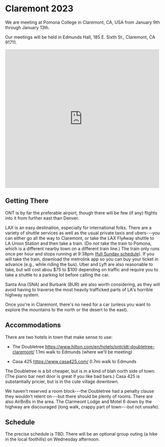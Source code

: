 # Claremont 2023

We are meeting at Pomona College in Claremont, CA, USA from January 9th through January 13th.

Our meetings will be held in Edmunds Hall, 185 E. Sixth St., Claremont, CA 91711.

<iframe src="https://www.google.com/maps/embed?pb=!1m18!1m12!1m3!1d3303.815061007863!2d-117.71538884838745!3d34.09987788049773!2m3!1f0!2f0!3f0!3m2!1i1024!2i768!4f13.1!3m3!1m2!1s0x80c331bf67e5306d%3A0x567764746786e7c1!2sEdmunds%2C%20185%20E%206th%20St%2C%20Claremont%2C%20CA%2091711!5e0!3m2!1sen!2sus!4v1670355202825!5m2!1sen!2sus" width="500" height="450" style="border:0;" allowfullscreen="" loading="lazy" referrerpolicy="no-referrer-when-downgrade"></iframe>

## Getting There

ONT is by far the preferable airport, though there will be few (if any)
flights into it from further east than Denver.

LAX is an easy destination, especially for international folks. There
are a variety of shuttle services as well as the usual private taxis
and ubers---you can either go all the way to Claremont, or take the
LAX FlyAway shuttle to LA Union Station and then take a train. (Do
_not_ take the train to Pomona, which is a different nearby town on a
different train line.) The train only runs once per hour and stops
running at 9:38pm ([full Sunday schedule](https://metrolinktrains.com/schedules/?type=station&originId=107&destinationId=114&weekend=4)).  If you will take the train, download the
metrolink app so you can buy your ticket in advance (e.g., while
riding the bus).  Uber and Lyft are also reasonable to take, but will
cost abou $75 to $100 depending on traffic and require you to take a
shuttle to a parking lot before calling the car.

Santa Ana (SNA) and Burbank (BUR) are also worth considering, as they
will avoid having to traverse the most heavily trafficked parts of
LA's horrible highway system.

Once you're in Claremont, there's no need for a car (unless you want
to explore the mountains to the north or the desert to the east).

## Accommodations

There are two hotels in town that make sense to use:

  - The Doubletree
    https://www.hilton.com/en/hotels/ontcldt-doubletree-claremont/
    1.1mi walk to Edmunds (where we'll be meeting)

  - Casa 425
    https://www.casa425.com/
    0.7mi walk to Edmunds

The Doubletree is a bit cheaper, but is in a kind of blah north side of
town. (The piano bar next door is great if you like bad bars.) Casa 425
is substantially pricier, but is in the cute village downtown.

We haven't reserved a room block---the Doubletree had a penalty clause
they wouldn't relent on---but there should be plenty of rooms. There are
also AirBnBs in the area. The Clarmeont Lodge and Motel 6 down by the
highway are discouraged (long walk, crappy part of town---but not
unsafe).

## Schedule

The precise schedule is TBD. There will be an optional group outing (a hike in the local foothills) on Wednesday afternoon.
